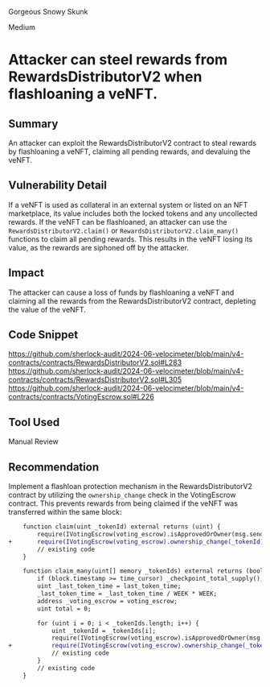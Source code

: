 Gorgeous Snowy Skunk

Medium

# Attacker can steel rewards from RewardsDistributorV2 when flashloaning a veNFT.

## Summary

An attacker can exploit the RewardsDistributorV2 contract to steal rewards by flashloaning a veNFT, claiming all pending rewards, and devaluing the veNFT.

## Vulnerability Detail

If a veNFT is used as collateral in an external system or listed on an NFT marketplace, its value includes both the locked tokens and any uncollected rewards. If the veNFT can be flashloaned, an attacker can use the `RewardsDistributorV2.claim()` or `RewardsDistributorV2.claim_many()` functions to claim all pending rewards. This results in the veNFT losing its value, as the rewards are siphoned off by the attacker.

## Impact

The attacker can cause a loss of funds by flashloaning a veNFT and claiming all the rewards from the RewardsDistributorV2 contract, depleting the value of the veNFT.

## Code Snippet

https://github.com/sherlock-audit/2024-06-velocimeter/blob/main/v4-contracts/contracts/RewardsDistributorV2.sol#L283
https://github.com/sherlock-audit/2024-06-velocimeter/blob/main/v4-contracts/contracts/RewardsDistributorV2.sol#L305
https://github.com/sherlock-audit/2024-06-velocimeter/blob/main/v4-contracts/contracts/VotingEscrow.sol#L226

## Tool Used

Manual Review

## Recommendation

Implement a flashloan protection mechanism in the RewardsDistributorV2 contract by utilizing the `ownership_change` check in the VotingEscrow contract. This prevents rewards from being claimed if the veNFT was transferred within the same block:

```diff
    function claim(uint _tokenId) external returns (uint) {
        require(IVotingEscrow(voting_escrow).isApprovedOrOwner(msg.sender, _tokenId));
+       require(IVotingEscrow(voting_escrow).ownership_change(_tokenId) != block.number);
        // existing code
    }
```

```diff
    function claim_many(uint[] memory _tokenIds) external returns (bool) {
        if (block.timestamp >= time_cursor) _checkpoint_total_supply();
        uint _last_token_time = last_token_time;
        _last_token_time = _last_token_time / WEEK * WEEK;
        address _voting_escrow = voting_escrow;
        uint total = 0;

        for (uint i = 0; i < _tokenIds.length; i++) {
            uint _tokenId = _tokenIds[i];
            require(IVotingEscrow(voting_escrow).isApprovedOrOwner(msg.sender, _tokenId));
+           require(IVotingEscrow(voting_escrow).ownership_change(_tokenId) != block.number);
            // existing code
        }
        // existing code
    }
```
